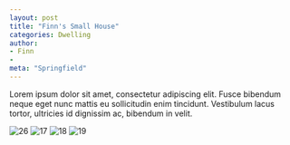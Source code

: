 ```yaml
---
layout: post
title: "Finn's Small House"
categories: Dwelling
author:
- Finn
- 
meta: "Springfield"
---
```


Lorem ipsum dolor sit amet, consectetur adipiscing elit. Fusce bibendum neque eget nunc mattis eu sollicitudin enim tincidunt. Vestibulum lacus tortor, ultricies id dignissim ac, bibendum in velit.



![26](https://user-images.githubusercontent.com/90552927/133014815-cb8d5974-33db-4aa9-acd7-aa857bcea0fc.jpg)
![17](https://user-images.githubusercontent.com/90552927/133401856-dfc36eb1-b174-4277-914e-672d5c6826e0.jpg)
![18](https://user-images.githubusercontent.com/90552927/133401870-e4a78c91-e901-4e9b-a823-97715d55afa4.jpg)
![19](https://user-images.githubusercontent.com/90552927/133401871-5e2e8a36-4e59-44e0-808a-e3fc76698916.jpg)
